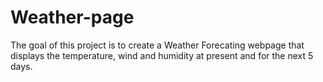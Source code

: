 # Weather-page

The goal of this project is to create a Weather Forecating webpage that displays the temperature, wind and humidity at present and for the next 5 days.
